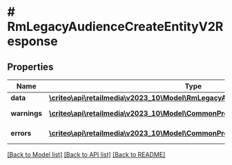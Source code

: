 # # RmLegacyAudienceCreateEntityV2Response

## Properties

Name | Type | Description | Notes
------------ | ------------- | ------------- | -------------
**data** | [**\criteo\api\retailmedia\v2023_10\Model\RmLegacyAudienceCreateEntityV2Resource**](RmLegacyAudienceCreateEntityV2Resource.md) |  | [optional]
**warnings** | [**\criteo\api\retailmedia\v2023_10\Model\CommonProblem[]**](CommonProblem.md) |  | [optional] [readonly]
**errors** | [**\criteo\api\retailmedia\v2023_10\Model\CommonProblem[]**](CommonProblem.md) |  | [optional] [readonly]

[[Back to Model list]](../../README.md#models) [[Back to API list]](../../README.md#endpoints) [[Back to README]](../../README.md)
